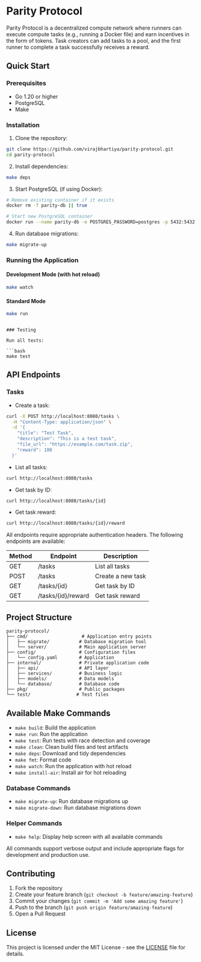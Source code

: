 # Parity Protocol

Parity Protocol is a decentralized compute network where runners can execute compute tasks (e.g., running a Docker file) and earn incentives in the form of tokens. Task creators can add tasks to a pool, and the first runner to complete a task successfully receives a reward.

## Quick Start

### Prerequisites

- Go 1.20 or higher
- PostgreSQL
- Make

### Installation

1. Clone the repository:

```bash
git clone https://github.com/virajbhartiya/parity-protocol.git
cd parity-protocol
```

2. Install dependencies:

```bash
make deps
```

3. Start PostgreSQL (if using Docker):

```bash
# Remove existing container if it exists
docker rm -f parity-db || true

# Start new PostgreSQL container
docker run --name parity-db -e POSTGRES_PASSWORD=postgres -p 5432:5432 -d postgres
```

4. Run database migrations:

```bash
make migrate-up
```

### Running the Application

#### Development Mode (with hot reload)

```bash
make watch
```

#### Standard Mode

```bash
make run
```

````

### Testing

Run all tests:

```bash
make test
````

## API Endpoints

### Tasks

- Create a task:

```bash
curl -X POST http://localhost:8080/tasks \
  -H "Content-Type: application/json" \
  -d '{
    "title": "Test Task",
    "description": "This is a test task",
    "file_url": "https://example.com/task.zip",
    "reward": 100
  }'
```

- List all tasks:

```bash
curl http://localhost:8080/tasks
```

- Get task by ID:

```bash
curl http://localhost:8080/tasks/{id}
```

- Get task reward:

```bash
curl http://localhost:8080/tasks/{id}/reward
```

All endpoints require appropriate authentication headers. The following endpoints are available:

| Method | Endpoint           | Description       |
| ------ | ------------------ | ----------------- |
| GET    | /tasks             | List all tasks    |
| POST   | /tasks             | Create a new task |
| GET    | /tasks/{id}        | Get task by ID    |
| GET    | /tasks/{id}/reward | Get task reward   |

## Project Structure

```
parity-protocol/
├── cmd/                    # Application entry points
│   ├── migrate/           # Database migration tool
│   └── server/            # Main application server
├── config/                # Configuration files
│   └── config.yaml        # Application
├── internal/              # Private application code
│   ├── api/               # API layer
│   ├── services/          # Business logic
│   ├── models/            # Data models
│   └── database/          # Database code
├── pkg/                   # Public packages
└── test/                 # Test files
```

## Available Make Commands

- `make build`: Build the application
- `make run`: Run the application
- `make test`: Run tests with race detection and coverage
- `make clean`: Clean build files and test artifacts
- `make deps`: Download and tidy dependencies
- `make fmt`: Format code
- `make watch`: Run the application with hot reload
- `make install-air`: Install air for hot reloading

### Database Commands

- `make migrate-up`: Run database migrations up
- `make migrate-down`: Run database migrations down

### Helper Commands

- `make help`: Display help screen with all available commands

All commands support verbose output and include appropriate flags for development and production use.

## Contributing

1. Fork the repository
2. Create your feature branch (`git checkout -b feature/amazing-feature`)
3. Commit your changes (`git commit -m 'Add some amazing feature'`)
4. Push to the branch (`git push origin feature/amazing-feature`)
5. Open a Pull Request

## License

This project is licensed under the MIT License - see the [LICENSE](LICENSE) file for details.
